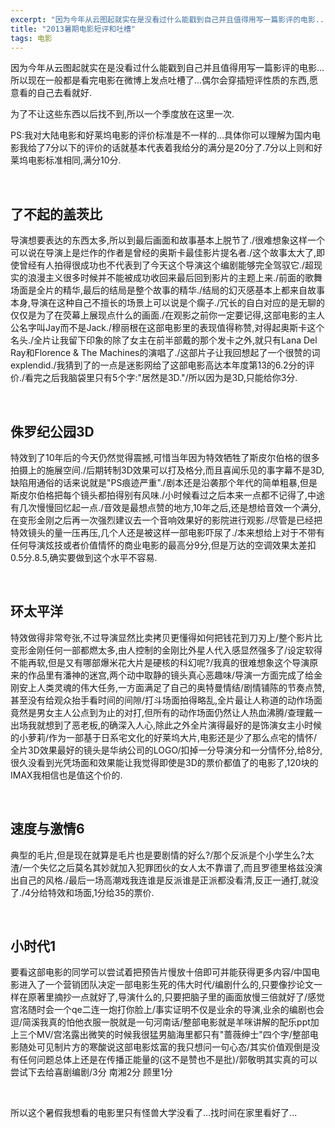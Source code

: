 ```yaml
---
excerpt: "因为今年从云图起就实在是没看过什么能戳到自己并且值得用写一篇影评的电影...所以现在一般都是看完电影在微博上发点吐槽了...偶尔会穿插短评性质的东西,愿意看的自己去看就好."
title: "2013暑期电影短评和吐槽"
tags: 电影
---
```


因为今年从云图起就实在是没看过什么能戳到自己并且值得用写一篇影评的电影...所以现在一般都是看完电影在微博上发点吐槽了...偶尔会穿插短评性质的东西,愿意看的自己去看就好.

为了不让这些东西以后找不到,所以一个季度放在这里一次.

PS:我对大陆电影和好莱坞电影的评价标准是不一样的...具体你可以理解为国内电影我给了7分以下的评价的话就基本代表着我给分的满分是20分了.7分以上则和好莱坞电影标准相同,满分10分.

<br>

## 了不起的盖茨比
导演想要表达的东西太多,所以到最后画面和故事基本上脱节了./很难想象这样一个可以说在导演上是烂作的作者是曾经的奥斯卡最佳影片提名者./这个故事太大了,即使曾经有人拍得很成功也不代表到了今天这个导演这个编剧能够完全驾驭它./超现实的浪漫主义很多时候并不能被成功收回来最后回到影片的主题上来./前面的歌舞场面是全片的精华,最后的结局是整个故事的精华./结局的幻灭感基本上都来自故事本身,导演在这种自己不擅长的场景上可以说是个瘸子./冗长的自白对应的是无聊的仅仅是为了在荧幕上展现点什么的画面./在观影之前你一定要记得,这部电影的主人公名字叫Jay而不是Jack./穆丽根在这部电影里的表现值得称赞,对得起奥斯卡这个名头./全片让我留下印象的除了女主在前半部戴的那个发卡之外,就只有Lana Del Ray和Florence & The Machines的演唱了./这部片子让我回想起了一个很赞的词explendid./我猜到了的一点是迷影网给了这部电影高达本年度第13的6.2分的评价./看完之后我脑袋里只有5个字:"居然是3D."/所以因为是3D,只能给你3分.

<br>

## 侏罗纪公园3D
特效到了10年后的今天仍然觉得震撼,可惜当年因为特效牺牲了斯皮尔伯格的很多拍摄上的施展空间./后期转制3D效果可以打及格分,而且喜闻乐见的事字幕不是3D,缺陷用通俗的话来说就是"PS痕迹严重"./剧本还是沿袭那个年代的简单粗暴,但是斯皮尔伯格把每个镜头都拍得别有风味./小时候看过之后本来一点都不记得了,中途有几次慢慢回忆起一点./音效是最想点赞的地方,10年之后,还是想给音效一个满分,在变形金刚之后再一次强烈建议去一个音响效果好的影院进行观影./尽管是已经把特效镜头的量一压再压,几个人还是被这样一部电影吓尿了./本来想给上对于不带有任何导演炫技或者价值情怀的商业电影的最高分9分,但是万达的空调效果太差扣0.5分.8.5,确实要做到这个水平不容易.

<br>

## 环太平洋
特效做得非常夸张,不过导演显然比卖拷贝更懂得如何把钱花到刀刃上/整个影片比变形金刚任何一部都燃太多,由人控制的金刚比外星人代入感显然强多了/设定软得不能再软,但是又有哪部爆米花大片是硬核的科幻呢?/我真的很难想象这个导演原来的作品里有潘神的迷宫,两个动中取静的镜头真心恶趣味/导演一方面完成了给金刚安上人类灵魂的伟大任务,一方面满足了自己的奥特曼情结/剧情铺陈的节奏点赞,甚至没有给观众抬手看时间的间隙/打斗场面拍得略乱,全片最让人称道的动作场面竟然是男女主人公点到为止的对打,但所有的动作场面仍然让人热血沸腾/查理戴一出场我就想到了恶老板,的确深入人心,除此之外全片演得最好的是饰演女主小时候的小萝莉/作为一部基于日系宅文化的好莱坞大片,电影还是少了那么点宅的情怀/全片3D效果最好的镜头是华纳公司的LOGO/扣掉一分导演分和一分情怀分,给8分,很久没看到光凭场面和效果能让我觉得即使是3D的票价都值了的电影了,120块的IMAX我相信也是值这个价的.

<br>

## 速度与激情6
典型的毛片,但是现在就算是毛片也是要剧情的好么?/那个反派是个小学生么?太渣/一个失忆之后莫名其妙就加入犯罪团伙的女人太不靠谱了,而且罗德里格兹没演出自己的风格./最后一场高潮戏我连谁是反派谁是正派都没看清,反正一通打,就没了./4分给特效和场面,1分给35的票价.  

<br>

## 小时代1
要看这部电影的同学可以尝试着把预告片慢放十倍即可并能获得更多内容/中国电影进入了一个营销团队决定一部电影生死的伟大时代/编剧什么的,只要像抄论文一样在原著里摘抄一点就好了,导演什么的,只要把脑子里的画面放慢三倍就好了/感觉宫洺随时会一个qe二连一炮打你脸上/事实证明不仅是业余的导演,业余的编剧也会逗/简溪我真的怕他衣服一脱就是一句河南话/整部电影就是羊咪讲解的配乐ppt加上三个MV/宫洺露出微笑的时候我很猛男脑海里都只有"蔷薇绅士"四个字/整部电影随处可见制片方的寒酸说这部电影炫富的我只想问一句心态/其实价值观倒是没有任何问题总体上还是在传播正能量的(这不是赞也不是批)/郭敬明其实真的可以尝试下去给喜剧编剧/3分 南湘2分 顾里1分

<br>

 所以这个暑假我想看的电影里只有怪兽大学没看了...找时间在家里看好了...
